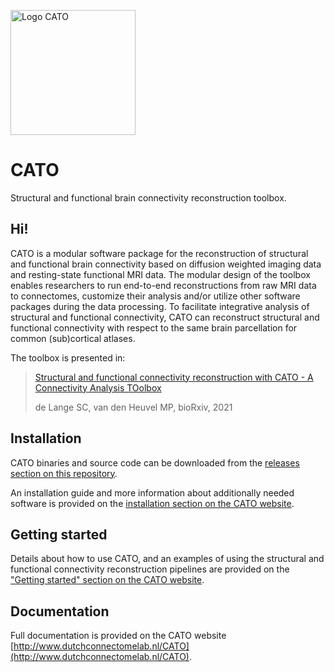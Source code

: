 <a href="http://www.dutchconnectomelab.nl/CATO"><img src="http://www.dutchconnectomelab.nl/CATO/assets/img/CATO_logo.svg" alt="Logo CATO" width="200"/></a>

# CATO
Structural and functional brain connectivity reconstruction toolbox.

## Hi!
CATO is a modular software package for the reconstruction of structural and functional brain connectivity based on diffusion weighted imaging data and resting-state functional MRI data. The modular design of the toolbox enables researchers to run end-to-end reconstructions from raw MRI data to connectomes, customize their analysis and/or utilize other software packages during the data processing. To facilitate integrative analysis of structural and functional connectivity, CATO can reconstruct structural and functional connectivity with respect to the same brain parcellation for common (sub)cortical atlases.

The toolbox is presented in:
> [Structural and functional connectivity reconstruction with CATO - A Connectivity Analysis TOolbox](https://www.biorxiv.org/content/10.1101/2021.05.31.446012v1)
>
> de Lange SC, van den Heuvel MP, bioRxiv, 2021

## Installation
CATO binaries and source code can be downloaded from the [releases section on this repository](https://github.com/dutchconnectomelab/CATO/releases).

An installation guide and more information about additionally needed software is provided on the [installation section on the CATO website](http://www.dutchconnectomelab.nl/CATO/docs/installation.html).

## Getting started
Details about how to use CATO, and an examples of using the structural and functional connectivity reconstruction pipelines are provided on the ["Getting started" section on the CATO website](http://www.dutchconnectomelab.nl/CATO/docs/start.html).

## Documentation
Full documentation is provided on the CATO website [http://www.dutchconnectomelab.nl/CATO](http://www.dutchconnectomelab.nl/CATO).
